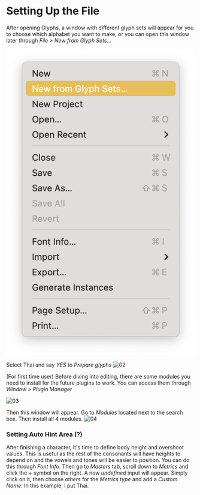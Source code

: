 # Setting Up the File
After opening Glyphs, a window with different glyph sets will appear for you to choose which alphabet you want to make, or you can open this window later through _File > New from Glyph Sets..._

![screenshot01](/images/01.png)
<!-- <img width="272" alt="01" src="https://github.com/justlikeadandelion/howtothaiglyphs/assets/126391031/02c90d1b-5d41-473a-aeed-c44b62ae1bd4"> -->

Select Thai and say _YES_ to _Prepare glyphs_
<img width="1033" alt="02" src="https://github.com/justlikeadandelion/howtothaiglyphs/assets/126391031/a8022444-f7f2-4840-af63-ab018f45b3b8">

(For first time user) Before diving into editing, there are some modules you need to install for the future plugins to work. You can access them through _Window > Plugin Manager_ 

<img width="347" alt="03" src="https://github.com/justlikeadandelion/howtothaiglyphs/assets/126391031/4b388bac-0618-4ebe-8e5b-0af6f4257dbc">

Then this window will appear. Go to _Modules_ located next to the search box. Then install all 4 modules.
<img width="912" alt="04" src="https://github.com/justlikeadandelion/howtothaiglyphs/assets/126391031/a200b412-4b2d-4192-8c97-114ce3cad222">

### Setting Auto Hint Area (?)
After finishing a character, it's time to define body height and overshoot values. This is useful as the rest of the consonants will have heights to depend on and the vowels and tones will be easier to position. You can do this through _Font Info_. Then go to _Masters_ tab, scroll down to _Metrics_ and click the _+_ symbol on the right. A new _undefined_ input will appear. Simply click on it, then choose _others_ for the _Metrics type_ and add a _Custom Name_. In this example, I put Thai.
